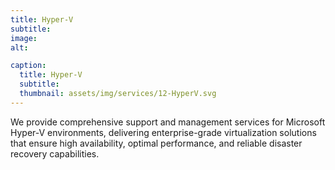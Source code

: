 ```yaml
---
title: Hyper-V
subtitle: 
image: 
alt: 

caption:
  title: Hyper-V
  subtitle: 
  thumbnail: assets/img/services/12-HyperV.svg
---
```

We provide comprehensive support and management services for Microsoft Hyper-V environments, delivering enterprise-grade virtualization solutions that ensure high availability, optimal performance, and reliable disaster recovery capabilities.
